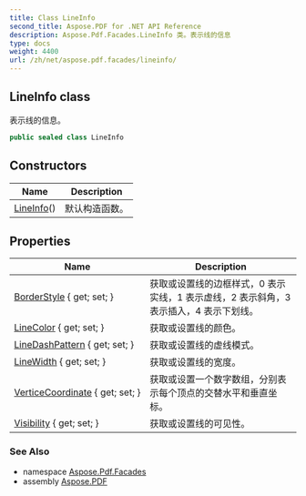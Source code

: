```yaml
---
title: Class LineInfo
second_title: Aspose.PDF for .NET API Reference
description: Aspose.Pdf.Facades.LineInfo 类。表示线的信息
type: docs
weight: 4400
url: /zh/net/aspose.pdf.facades/lineinfo/
---
```

## LineInfo class

表示线的信息。

```csharp
public sealed class LineInfo
```

## Constructors

| Name | Description |
| --- | --- |
| [LineInfo](lineinfo/)() | 默认构造函数。 |

## Properties

| Name | Description |
| --- | --- |
| [BorderStyle](../../aspose.pdf.facades/lineinfo/borderstyle/) { get; set; } | 获取或设置线的边框样式，0 表示实线，1 表示虚线，2 表示斜角，3 表示插入，4 表示下划线。 |
| [LineColor](../../aspose.pdf.facades/lineinfo/linecolor/) { get; set; } | 获取或设置线的颜色。 |
| [LineDashPattern](../../aspose.pdf.facades/lineinfo/linedashpattern/) { get; set; } | 获取或设置线的虚线模式。 |
| [LineWidth](../../aspose.pdf.facades/lineinfo/linewidth/) { get; set; } | 获取或设置线的宽度。 |
| [VerticeCoordinate](../../aspose.pdf.facades/lineinfo/verticecoordinate/) { get; set; } | 获取或设置一个数字数组，分别表示每个顶点的交替水平和垂直坐标。 |
| [Visibility](../../aspose.pdf.facades/lineinfo/visibility/) { get; set; } | 获取或设置线的可见性。 |

### See Also

* namespace [Aspose.Pdf.Facades](../../aspose.pdf.facades/)
* assembly [Aspose.PDF](../../)